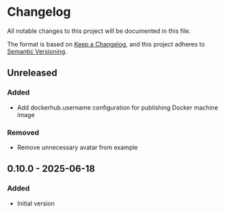# Changelog

All notable changes to this project will be documented in this file.

The format is based on [Keep a Changelog](https://keepachangelog.com/en/1.0.0/),
and this project adheres to [Semantic Versioning](https://semver.org/spec/v2.0.0.html).

## Unreleased

### Added
- Add dockerhub.username configuration for publishing Docker machine image

### Removed
- Remove unnecessary avatar from example

## 0.10.0 - 2025-06-18
### Added
- Initial version
